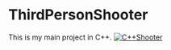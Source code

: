 # ThirdPersonShooter
This is my main project in C++.
[![C++Shooter](https://img.youtube.com/vi/<3Jk3Xcf-ZvY>/hqdefault.jpg)](https://www.youtube.com/embed/3Jk3Xcf-ZvY) </br>
